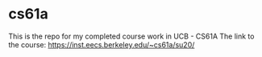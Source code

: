# cs61a
 This is the repo for my completed course work in UCB - CS61A
 The link to the course: https://inst.eecs.berkeley.edu/~cs61a/su20/
